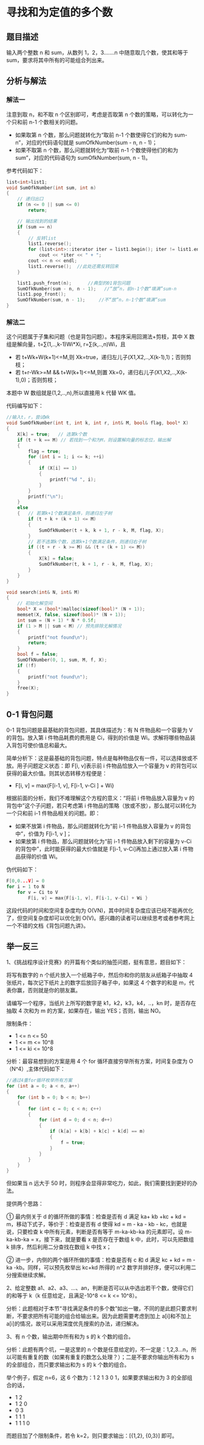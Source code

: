 # 寻找和为定值的多个数

## 题目描述

输入两个整数 n 和 sum，从数列 1，2，3.......n 中随意取几个数，使其和等于 sum，要求将其中所有的可能组合列出来。

## 分析与解法

### 解法一

注意到取 n，和不取 n 个区别即可，考虑是否取第 n 个数的策略，可以转化为一个只和前 n-1 个数相关的问题。

- 如果取第 n 个数，那么问题就转化为“取前 n-1 个数使得它们的和为 sum-n”，对应的代码语句就是 sumOfkNumber(sum - n, n - 1)；
- 如果不取第 n 个数，那么问题就转化为“取前 n-1 个数使得他们的和为 sum”，对应的代码语句为 sumOfkNumber(sum, n - 1)。

参考代码如下：

```c
list<int>list1;
void SumOfkNumber(int sum, int n)
{
	// 递归出口
	if (n <= 0 || sum <= 0)
		return;

	// 输出找到的结果
	if (sum == n)
	{
		// 反转list
		list1.reverse();
		for (list<int>::iterator iter = list1.begin(); iter != list1.end(); iter++)
			cout << *iter << " + ";
		cout << n << endl;
		list1.reverse();  //此处还需反转回来
	}

	list1.push_front(n);      //典型的01背包问题
	SumOfkNumber(sum - n, n - 1);   //“放”n，前n-1个数“填满”sum-n
	list1.pop_front();
	SumOfkNumber(sum, n - 1);     //不“放”n，n-1个数“填满”sum
}
```

### 解法二

这个问题属于子集和问题（也是背包问题）。本程序采用回溯法+剪枝，其中 X 数组是解向量，t=∑(1,..,k-1)Wi\*Xi, r=∑(k,..,n)Wi，且

- 若 t+Wk+W(k+1)<=M,则 Xk=true，递归左儿子(X1,X2,..,X(k-1),1)；否则剪枝；
- 若 t+r-Wk>=M && t+W(k+1)<=M,则置 Xk=0，递归右儿子(X1,X2,..,X(k-1),0)；否则剪枝；

本题中 W 数组就是(1,2,..,n),所以直接用 k 代替 WK 值。

代码编写如下：

```c
//输入t，r，尝试Wk
void SumOfkNumber(int t, int k, int r, int& M, bool& flag, bool* X)
{
	X[k] = true;   // 选第k个数
	if (t + k == M) // 若找到一个和为M，则设置解向量的标志位，输出解
	{
		flag = true;
		for (int i = 1; i <= k; ++i)
		{
			if (X[i] == 1)
			{
				printf("%d ", i);
			}
		}
		printf("\n");
	}
	else
	{   // 若第k+1个数满足条件，则递归左子树
		if (t + k + (k + 1) <= M)
		{
			SumOfkNumber(t + k, k + 1, r - k, M, flag, X);
		}
		// 若不选第k个数，选第k+1个数满足条件，则递归右子树
		if ((t + r - k >= M) && (t + (k + 1) <= M))
		{
			X[k] = false;
			SumOfkNumber(t, k + 1, r - k, M, flag, X);
		}
	}
}

void search(int& N, int& M)
{
	// 初始化解空间
	bool* X = (bool*)malloc(sizeof(bool)* (N + 1));
	memset(X, false, sizeof(bool)* (N + 1));
	int sum = (N + 1) * N * 0.5f;
	if (1 > M || sum < M) // 预先排除无解情况
	{
		printf("not found\n");
		return;
	}
	bool f = false;
	SumOfkNumber(0, 1, sum, M, f, X);
	if (!f)
	{
		printf("not found\n");
	}
	free(X);
}
```

## 0-1 背包问题

0-1 背包问题是最基础的背包问题，其具体描述为：有 N 件物品和一个容量为 V 的背包。放入第 i 件物品耗费的费用是 Ci，得到的价值是 Wi。求解将哪些物品装入背包可使价值总和最大。

简单分析下：这是最基础的背包问题，特点是每种物品仅有一件，可以选择放或不放。用子问题定义状态：即 F[i, v]表示前 i 件物品恰放入一个容量为 v 的背包可以获得的最大价值。则其状态转移方程便是：

- F[i, v] = max{F[i-1, v], F[i-1, v-Ci ] + Wi}

根据前面的分析，我们不难理解这个方程的意义：“将前 i 件物品放入容量为 v 的背包中”这个子问题，若只考虑第 i 件物品的策略（放或不放），那么就可以转化为一个只和前 i-1 件物品相关的问题。即：

- 如果不放第 i 件物品，那么问题就转化为“前 i-1 件物品放入容量为 v 的背包中”，价值为 F[i-1, v ]；
- 如果放第 i 件物品，那么问题就转化为“前 i-1 件物品放入剩下的容量为 v-Ci 的背包中”，此时能获得的最大价值就是 F[i-1, v-Ci]再加上通过放入第 i 件物品获得的价值 Wi。

伪代码如下：

```c
F[0,0...V] ← 0
for i ← 1 to N
    for v ← Ci to V
        F[i, v] ← max{F[i-1, v], F[i-1, v-Ci] + Wi }
```

这段代码的时间和空间复杂度均为 O(VN)，其中时间复杂度应该已经不能再优化了，但空间复杂度却可以优化到 O(V)。感兴趣的读者可以继续思考或者参考网上一个不错的文档《背包问题九讲》。

## 举一反三

1、《挑战程序设计竞赛》的开篇有个类似的抽签问题，挺有意思，题目如下：

将写有数字的 n 个纸片放入一个纸箱子中，然后你和你的朋友从纸箱子中抽取 4 张纸片，每次记下纸片上的数字后放回子箱子中，如果这 4 个数字的和是 m，代表你赢，否则就是你的朋友赢。

请编写一个程序，当纸片上所写的数字是 k1，k2，k3，k4，..，kn 时，是否存在抽取 4 次和为 m 的方案，如果存在，输出 YES；否则，输出 NO。

限制条件：

- 1 <= n <= 50
- 1 <= m <= 10^8
- 1 <= ki <= 10^8

分析：最容易想到的方案是用 4 个 for 循环直接穷举所有方案，时间复杂度为 O（N^4）,主体代码如下：

```c
//通过4重for循环枚举所有方案
for (int a = 0; a < n, a++)
{
	for (int b = 0; b < n; b++)
	{
		for (int c = 0; c < n; c++)
		{
			for (int d = 0; d < n; d++)
			{
				if (k[a] + k[b] + k[c] + k[d] == m)
				{
					f = true;
				}
			}
		}
	}
}
```

但如果当 n 远大于 50 时，则程序会显得非常吃力，如此，我们需要找到更好的办法。

提供两个思路：

① 最内侧关于 d 的循环所做的事情：检查是否有 d 满足 ka+ kb +kc + kd = m，移动下式子，等价于：检查是否有 d 使得 kd = m - ka - kb - kc，也就是说，只要检查 k 中所有元素，判断是否有等于 m-ka-kb-ka 的元素即可。设 m-ka-kb-ka = x，接下来，就是要看 x 是否存在于数组 k 中，此时，可以先把数组 k 排序，然后利用二分查找在数组 k 中找 x；

② 进一步，内侧的两个循环所做的事情：检查是否有 c 和 d 满足 kc + kd = m - ka -kb。同样，可以预先枚举出 kc+kd 所得的 n^2 数字并排好序，便可以利用二分搜索继续求解。

2、给定整数 a1、a2、a3、...、an，判断是否可以从中选出若干个数，使得它们的和等于 k（k 任意给定，且满足-10^8 <= k <= 10^8）。

分析：此题相对于本节“寻找满足条件的多个数”如出一辙，不同的是此题只要求判断，不要求把所有可能的组合给输出来。因为此题需要考虑到加上 a[i]和不加上 a[i]的情况，故可以采用深度优先搜索的办法，递归解决。

3、有 n 个数，输出期中所有和为 s 的 k 个数的组合。

分析：此题有两个坑，一是这里的 n 个数是任意给定的，不一定是：1,2,3...n，所以可能有重复的数（如果有重复的数怎么处理？）；二是不要求你输出所有和为 s 的全部组合，而只要求输出和为 s 的 k 个数的组合。

举个例子，假定 n=6，这 6 个数为：1 2 1 3 0 1，如果要求输出和为 3 的全部组合的话，

- 1 2
- 1 2 0
- 0 3
- 1 1 1
- 1 1 1 0

而题目加了个限制条件，若令 k=2，则只要求输出：[{1,2}, {0,3}] 即可。
